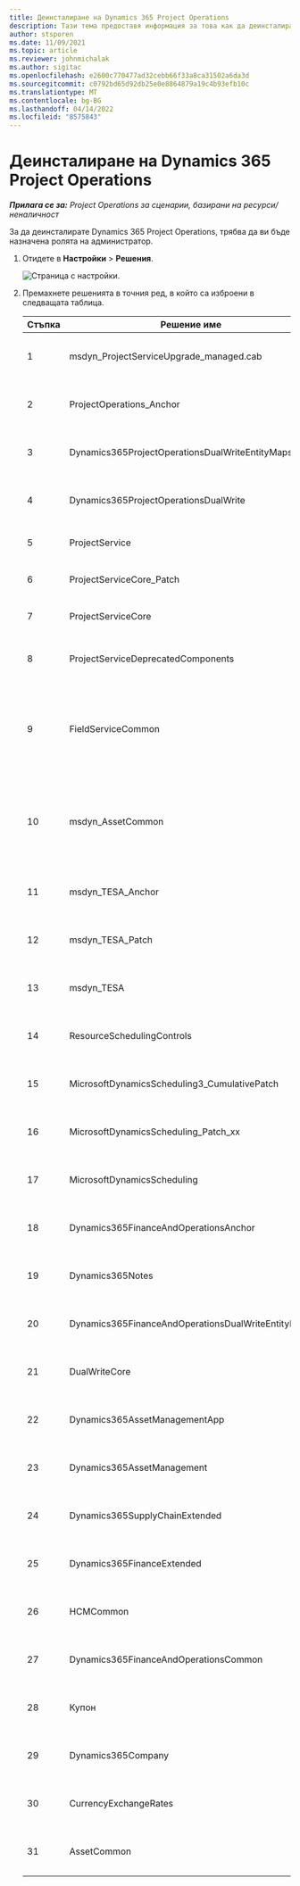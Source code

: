```yaml
---
title: Деинсталиране на Dynamics 365 Project Operations
description: Тази тема предоставя информация за това как да деинсталирате Dynamics 365 Project Operations.
author: stsporen
ms.date: 11/09/2021
ms.topic: article
ms.reviewer: johnmichalak
ms.author: sigitac
ms.openlocfilehash: e2600c770477ad32cebb66f33a8ca31502a6da3d
ms.sourcegitcommit: c0792bd65d92db25e0e8864879a19c4b93efb10c
ms.translationtype: MT
ms.contentlocale: bg-BG
ms.lasthandoff: 04/14/2022
ms.locfileid: "8575843"
---
```

# <a name="uninstall-dynamics-365-project-operations"></a>Деинсталиране на Dynamics 365 Project Operations 

_**Прилага се за:** Project Operations за сценарии, базирани на ресурси/неналичност_

За да деинсталирате Dynamics 365 Project Operations, трябва да ви бъде назначена ролята на администратор.

1. Отидете в **Настройки** > **Решения**.

    ![Страница с настройки.](./media/uninstall-proj-ops-solutions.png)
  
2. Премахнете решенията в точния ред, в който са изброени в следващата таблица. 

    | Стъпка | Решение   име                                    | Забележка                                                                                         |
    |------|----------------------------------------------------|----------------------------------------------------------------------------------------------|
    | 1 | msdyn_ProjectServiceUpgrade_managed.cab            | Ако не бъде намерено, пропуснете това решение.                                                            |
    | 2 | ProjectOperations_Anchor                           | Ако не бъде намерено, пропуснете това решение.                                                            |
    | 3 | Dynamics365ProjectOperationsDualWriteEntityMaps    | Ако не бъде намерено, пропуснете това решение.                                                            |
    | 4 | Dynamics365ProjectOperationsDualWrite              | Ако не бъде намерено, пропуснете това решение.                                                            |
    | 5 | ProjectService                                     | Няма допълнителни бележки.                                                                         |
    | 6 | ProjectServiceCore_Patch                           | Няма допълнителни бележки.                                                                         |
    | 7 | ProjectServiceCore                                 | Няма допълнителни бележки.                                                                         |
    | 8 | ProjectServiceDeprecatedComponents                 | Ако не бъде намерено, пропуснете това решение.                                                            |
    | 9 | FieldServiceCommon                                 | Изисква се за двунаписване с Dynamics 365 Finance или Dynamics 365 Supply Chain Management.   |
    | 10 | msdyn_AssetCommon                                  | Изисква се за двунаписване с Dynamics 365 Finance или Dynamics 365 Supply Chain Management.   |
    | 11 | msdyn_TESA_Anchor                                  | Задължително за Dynamics 365 Field Service.                                                     |
    | 12 | msdyn_TESA_Patch                                   | Задължително за Dynamics 365 Field Service.                                                     |
    | 13 | msdyn_TESA                                         | Задължително за Dynamics 365 Field Service.                                                     |
    | 14 | ResourceSchedulingControls                         | Задължително за Dynamics 365 Field Service.                                                     |
    | 15 | MicrosoftDynamicsScheduling3_CumulativePatch       | Задължително за Dynamics 365 Field Service.                                                     |
    | 16 | MicrosoftDynamicsScheduling_Patch_xx               | Задължително за Dynamics 365 Field Service.                                                     |
    | 17 | MicrosoftDynamicsScheduling                        | Задължително за Dynamics 365 Field Service.                                                     |
    | 18 | Dynamics365FinanceAndOperationsAnchor              | Ако не бъде намерено, пропуснете това решение.                                                            |
    | 19 | Dynamics365Notes                                   | Ако не бъде намерено, пропуснете това решение.                                                            |
    | 20 | Dynamics365FinanceAndOperationsDualWriteEntityMaps | Ако не бъде намерено, пропуснете това решение.                                                            |
    | 21 | DualWriteCore                                      | Ако не бъде намерено, пропуснете това решение.                                                            |
    | 22 | Dynamics365AssetManagementApp                      | Ако не бъде намерено, пропуснете това решение.                                                            |
    | 23 | Dynamics365AssetManagement                         | Ако не бъде намерено, пропуснете това решение.                                                            |
    | 24 | Dynamics365SupplyChainExtended                     | Ако не бъде намерено, пропуснете това решение.                                                            |
    | 25 | Dynamics365FinanceExtended                         | Ако не бъде намерено, пропуснете това решение.                                                            |
    | 26 | HCMCommon                                          | Ако не бъде намерено, пропуснете това решение.                                                            |
    | 27 | Dynamics365FinanceAndOperationsCommon              | Ако не бъде намерено, пропуснете това решение.                                                            |
    | 28 | Купон                                              | Ако не бъде намерено, пропуснете това решение.                                                            |
    | 29 | Dynamics365Company                                 | Ако не бъде намерено, пропуснете това решение.                                                            |
    | 30 | CurrencyExchangeRates                              | Ако не бъде намерено, пропуснете това решение.                                                            |
    | 31 | AssetCommon                                        | Ако не бъде намерено, пропуснете това решение.                                                            |
